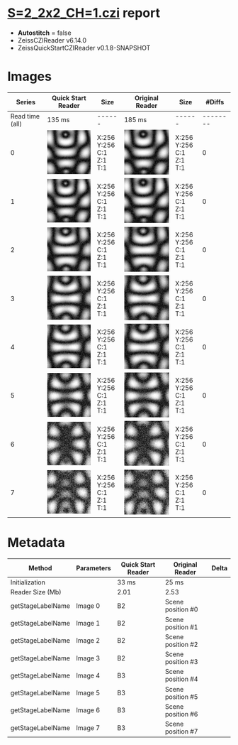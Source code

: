 # [S=2_2x2_CH=1.czi](https://zenodo.org/record/7015307/files/S%3D2_2x2_CH%3D1.czi) report
 - **Autostitch** = false
 - ZeissCZIReader v6.14.0
 - ZeissQuickStartCZIReader v0.1.8-SNAPSHOT

# Images 

| Series            | Quick Start Reader | Size | Original Reader | Size | #Diffs |
|-------------------|--------------------|------|-----------------|------|--------|
| Read time (all)   |135 ms|------|185 ms|------|--------|
|0|![S=2_2x2_CH=1.quick_true.flat_true.stitch_false.series_0.jpg](S=2_2x2_CH=1/S=2_2x2_CH=1.quick_true.flat_true.stitch_false.series_0.jpg)|X:256<br>Y:256<br>C:1<br>Z:1<br>T:1|![S=2_2x2_CH=1.quick_false.flat_true.stitch_false.series_0.jpg](S=2_2x2_CH=1/S=2_2x2_CH=1.quick_false.flat_true.stitch_false.series_0.jpg)|X:256<br>Y:256<br>C:1<br>Z:1<br>T:1|0|
|1|![S=2_2x2_CH=1.quick_true.flat_true.stitch_false.series_1.jpg](S=2_2x2_CH=1/S=2_2x2_CH=1.quick_true.flat_true.stitch_false.series_1.jpg)|X:256<br>Y:256<br>C:1<br>Z:1<br>T:1|![S=2_2x2_CH=1.quick_false.flat_true.stitch_false.series_1.jpg](S=2_2x2_CH=1/S=2_2x2_CH=1.quick_false.flat_true.stitch_false.series_1.jpg)|X:256<br>Y:256<br>C:1<br>Z:1<br>T:1|0|
|2|![S=2_2x2_CH=1.quick_true.flat_true.stitch_false.series_2.jpg](S=2_2x2_CH=1/S=2_2x2_CH=1.quick_true.flat_true.stitch_false.series_2.jpg)|X:256<br>Y:256<br>C:1<br>Z:1<br>T:1|![S=2_2x2_CH=1.quick_false.flat_true.stitch_false.series_2.jpg](S=2_2x2_CH=1/S=2_2x2_CH=1.quick_false.flat_true.stitch_false.series_2.jpg)|X:256<br>Y:256<br>C:1<br>Z:1<br>T:1|0|
|3|![S=2_2x2_CH=1.quick_true.flat_true.stitch_false.series_3.jpg](S=2_2x2_CH=1/S=2_2x2_CH=1.quick_true.flat_true.stitch_false.series_3.jpg)|X:256<br>Y:256<br>C:1<br>Z:1<br>T:1|![S=2_2x2_CH=1.quick_false.flat_true.stitch_false.series_3.jpg](S=2_2x2_CH=1/S=2_2x2_CH=1.quick_false.flat_true.stitch_false.series_3.jpg)|X:256<br>Y:256<br>C:1<br>Z:1<br>T:1|0|
|4|![S=2_2x2_CH=1.quick_true.flat_true.stitch_false.series_4.jpg](S=2_2x2_CH=1/S=2_2x2_CH=1.quick_true.flat_true.stitch_false.series_4.jpg)|X:256<br>Y:256<br>C:1<br>Z:1<br>T:1|![S=2_2x2_CH=1.quick_false.flat_true.stitch_false.series_4.jpg](S=2_2x2_CH=1/S=2_2x2_CH=1.quick_false.flat_true.stitch_false.series_4.jpg)|X:256<br>Y:256<br>C:1<br>Z:1<br>T:1|0|
|5|![S=2_2x2_CH=1.quick_true.flat_true.stitch_false.series_5.jpg](S=2_2x2_CH=1/S=2_2x2_CH=1.quick_true.flat_true.stitch_false.series_5.jpg)|X:256<br>Y:256<br>C:1<br>Z:1<br>T:1|![S=2_2x2_CH=1.quick_false.flat_true.stitch_false.series_5.jpg](S=2_2x2_CH=1/S=2_2x2_CH=1.quick_false.flat_true.stitch_false.series_5.jpg)|X:256<br>Y:256<br>C:1<br>Z:1<br>T:1|0|
|6|![S=2_2x2_CH=1.quick_true.flat_true.stitch_false.series_6.jpg](S=2_2x2_CH=1/S=2_2x2_CH=1.quick_true.flat_true.stitch_false.series_6.jpg)|X:256<br>Y:256<br>C:1<br>Z:1<br>T:1|![S=2_2x2_CH=1.quick_false.flat_true.stitch_false.series_6.jpg](S=2_2x2_CH=1/S=2_2x2_CH=1.quick_false.flat_true.stitch_false.series_6.jpg)|X:256<br>Y:256<br>C:1<br>Z:1<br>T:1|0|
|7|![S=2_2x2_CH=1.quick_true.flat_true.stitch_false.series_7.jpg](S=2_2x2_CH=1/S=2_2x2_CH=1.quick_true.flat_true.stitch_false.series_7.jpg)|X:256<br>Y:256<br>C:1<br>Z:1<br>T:1|![S=2_2x2_CH=1.quick_false.flat_true.stitch_false.series_7.jpg](S=2_2x2_CH=1/S=2_2x2_CH=1.quick_false.flat_true.stitch_false.series_7.jpg)|X:256<br>Y:256<br>C:1<br>Z:1<br>T:1|0|

# Metadata

|  Method            | Parameters       | Quick Start Reader | Original Reader | Delta  |
| -------------------|------------------|--------------------|-----------------|------- |
| Initialization     |                  |33 ms|25 ms|        |
| Reader Size (Mb)     |                  |2.01|2.53|        |
| getStageLabelName| Image 0 | B2| Scene position #0| |
| getStageLabelName| Image 1 | B2| Scene position #1| |
| getStageLabelName| Image 2 | B2| Scene position #2| |
| getStageLabelName| Image 3 | B2| Scene position #3| |
| getStageLabelName| Image 4 | B3| Scene position #4| |
| getStageLabelName| Image 5 | B3| Scene position #5| |
| getStageLabelName| Image 6 | B3| Scene position #6| |
| getStageLabelName| Image 7 | B3| Scene position #7| |
